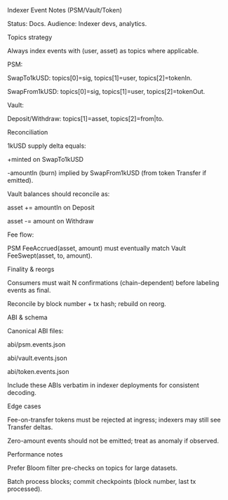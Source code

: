 
Indexer Event Notes (PSM/Vault/Token)

Status: Docs. Audience: Indexer devs, analytics.

Topics strategy

Always index events with (user, asset) as topics where applicable.

PSM:

SwapTo1kUSD: topics[0]=sig, topics[1]=user, topics[2]=tokenIn.

SwapFrom1kUSD: topics[0]=sig, topics[1]=user, topics[2]=tokenOut.

Vault:

Deposit/Withdraw: topics[1]=asset, topics[2]=from|to.

Reconciliation

1kUSD supply delta equals:

+minted on SwapTo1kUSD

-amountIn (burn) implied by SwapFrom1kUSD (from token Transfer if emitted).

Vault balances should reconcile as:

asset += amountIn on Deposit

asset -= amount on Withdraw

Fee flow:

PSM FeeAccrued(asset, amount) must eventually match Vault FeeSwept(asset, to, amount).

Finality & reorgs

Consumers must wait N confirmations (chain-dependent) before labeling events as final.

Reconcile by block number + tx hash; rebuild on reorg.

ABI & schema

Canonical ABI files:

abi/psm.events.json

abi/vault.events.json

abi/token.events.json

Include these ABIs verbatim in indexer deployments for consistent decoding.

Edge cases

Fee-on-transfer tokens must be rejected at ingress; indexers may still see Transfer deltas.

Zero-amount events should not be emitted; treat as anomaly if observed.

Performance notes

Prefer Bloom filter pre-checks on topics for large datasets.

Batch process blocks; commit checkpoints (block number, last tx processed).
